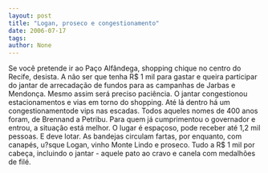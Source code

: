 ```yaml
---
layout: post
title: "Logan, proseco e congestionamento"
date: 2006-07-17
tags: 
author: None
---
```


Se você pretende ir ao Paço Alfândega, shopping chique no centro do Recife, desista. A não ser que tenha R$ 1 mil para gastar e queira participar do jantar de arrecadação de fundos para as campanhas de Jarbas e Mendonça. Mesmo assim será preciso paciência. O jantar congestionou estacionamentos e vias em torno do shopping.
Até lá dentro há um congestionamentode vips nas escadas. Todos aqueles nomes de 400 anos foram, de Brennand a Petribu.
Para quem já cumprimentou o governador e entrou, a situação está melhor. O lugar é espaçoso, pode receber até 1,2 mil pessoas. E deve lotar. 
As bandejas circulam fartas, por enquanto, com canapés, u?sque Logan, vinho Monte Lindo e proseco. Tudo a R$ 1 mil por cabeça, incluindo o jantar - aquele pato ao cravo e canela com medalhões de filé. 